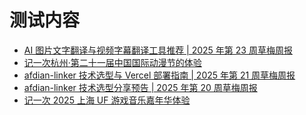 # 测试内容
<!-- BLOG_START -->
- [AI 图片文字翻译与视频字幕翻译工具推荐 | 2025 年第 23 周草梅周报](https://blog.cmyr.ltd/archives/2025-23-caomei-weekly-ai-image-video-translation-tools.html)
- [记一次杭州·第二十一届中国国际动漫节的体验](https://blog.cmyr.ltd/archives/98c96aac.html)
- [afdian-linker 技术选型与 Vercel 部署指南 | 2025 年第 21 周草梅周报](https://blog.cmyr.ltd/archives/2025-21-caomei-weekly-afdian-linker-tech-selection-deployment-guide.html)
- [afdian-linker 技术选型分享预告 | 2025 年第 20 周草梅周报](https://blog.cmyr.ltd/archives/2025-20-caomei-weekly-afdian-linker-github-updates.html)
- [记一次 2025 上海 UF 游戏音乐嘉年华体验](https://blog.cmyr.ltd/archives/9274e2a3.html)
<!-- BLOG_END -->
